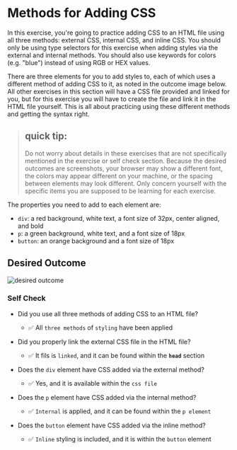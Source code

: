 # Methods for Adding CSS
In this exercise, you're going to practice adding CSS to an HTML file using all three methods: external CSS, internal CSS, and inline CSS. You should only be using type selectors for this exercise when adding styles via the external and internal methods. You should also use keywords for colors (e.g. "blue") instead of using RGB or HEX values.

There are three elements for you to add styles to, each of which uses a different method of adding CSS to it, as noted in the outcome image below. All other exercises in this section will have a CSS file provided and linked for you, but for this exercise you will have to create the file and link it in the HTML file yourself. This is all about practicing using these different methods and getting the syntax right.

> ## quick tip:
> Do not worry about details in these exercises that are not specifically mentioned in the exercise or self check section. Because the desired outcomes are screenshots, your browser may show a different font, the colors may appear different on your machine, or the spacing between elements may look different. Only concern yourself with the specific items you are supposed to be learning for each exercise.

The properties you need to add to each element are:

* `div`: a red background, white text, a font size of 32px, center aligned, and bold
* `p`: a green background, white text, and a font size of 18px
* `button`: an orange background and a font size of 18px

## Desired Outcome
![desired outcome](./desired-outcome.png)


### Self Check
- Did you use all three methods of adding CSS to an HTML file? 
    -   ✅ All `three methods` of `styling` have been applied  

- Did you properly link the external CSS file in the HTML file? 
    -  ✅ It fils is `linked`, and it can be found within the **`head`** section

- Does the `div` element have CSS added via the external method?
    -  ✅ Yes, and it is available within the `css file`

- Does the `p` element have CSS added via the internal method?
    -  ✅ `Internal` is applied, and it can be found within the `p element`

- Does the `button` element have CSS added via the inline method?
    -   ✅ `Inline` styling is included, and it is within the `button` element

